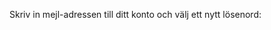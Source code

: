 <!-- Template: Reset Password Page -->
<!-- Link: /logga-in/återstaell-loesenord/ -->
<!-- Page name: Återställ lösenord -->
<!-- Page title: Återställ lösenord -->
<!-- Page text: -->

Skriv in mejl-adressen till ditt konto och välj ett nytt lösenord:

<!-- Hide In Navigation: true -->
<!-- Header color: 4 #ff964c -->
